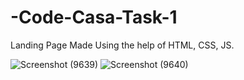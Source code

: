# -Code-Casa-Task-1
Landing Page Made Using the help of HTML, CSS, JS.

![Screenshot (9639)](https://github.com/debjyotidas111/-Code-Casa-Task-1/assets/86339364/ff9f07c9-e21b-4a4c-8a60-aaece8ffd027)
![Screenshot (9640)](https://github.com/debjyotidas111/-Code-Casa-Task-1/assets/86339364/732a4d00-4d84-46ec-aa30-63390f815fad)
